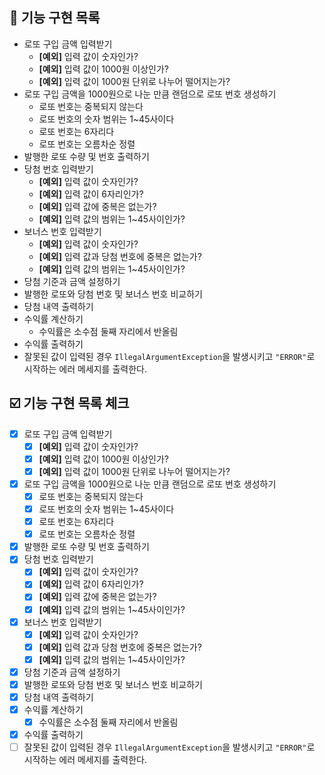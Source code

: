 ## 📝 기능 구현 목록
- 로또 구입 금액 입력받기
  - **[예외]** 입력 값이 숫자인가?
  - **[예외]** 입력 값이 1000원 이상인가?
  - **[예외]** 입력 값이 1000원 단위로 나누어 떨어지는가?
- 로또 구입 금액을 1000원으로 나눈 만큼 랜덤으로 로또 번호 생성하기
  - 로또 번호는 중복되지 않는다
  - 로또 번호의 숫자 범위는 1~45사이다
  - 로또 번호는 6자리다
  - 로또 번호는 오름차순 정렬
- 발행한 로또 수량 및 번호 출력하기
- 당첨 번호 입력받기
  - **[예외]** 입력 값이 숫자인가?
  - **[예외]** 입력 값이 6자리인가?
  - **[예외]** 입력 값에 중복은 없는가?
  - **[예외]** 입력 값의 범위는 1~45사이인가?
- 보너스 번호 입력받기
  - **[예외]** 입력 값이 숫자인가?
  - **[예외]** 입력 값과 당첨 번호에 중복은 없는가?
  - **[예외]** 입력 값의 범위는 1~45사이인가?
- 당첨 기준과 금액 설정하기
- 발행한 로또와 당첨 번호 및 보너스 번호 비교하기
- 당첨 내역 출력하기
- 수익률 계산하기
  - 수익률은 소수점 둘째 자리에서 반올림
- 수익률 출력하기
- 잘못된 값이 입력된 경우 `IllegalArgumentException`을 발생시키고 `"ERROR"`로 시작하는 에러 메세지를 출력한다.

## ☑️ 기능 구현 목록 체크
- [X] 로또 구입 금액 입력받기
  - [X] **[예외]** 입력 값이 숫자인가?
  - [X] **[예외]** 입력 값이 1000원 이상인가?
  - [X] **[예외]** 입력 값이 1000원 단위로 나누어 떨어지는가?
- [X] 로또 구입 금액을 1000원으로 나눈 만큼 랜덤으로 로또 번호 생성하기
  - [X] 로또 번호는 중복되지 않는다
  - [X] 로또 번호의 숫자 범위는 1~45사이다
  - [X] 로또 번호는 6자리다
  - [X] 로또 번호는 오름차순 정렬
- [X] 발행한 로또 수량 및 번호 출력하기
- [X] 당첨 번호 입력받기
  - [X] **[예외]** 입력 값이 숫자인가?
  - [X] **[예외]** 입력 값이 6자리인가?
  - [X] **[예외]** 입력 값에 중복은 없는가?
  - [X] **[예외]** 입력 값의 범위는 1~45사이인가?
- [X] 보너스 번호 입력받기
  - [X] **[예외]** 입력 값이 숫자인가?
  - [X] **[예외]** 입력 값과 당첨 번호에 중복은 없는가?
  - [X] **[예외]** 입력 값의 범위는 1~45사이인가?
- [X] 당첨 기준과 금액 설정하기
- [X] 발행한 로또와 당첨 번호 및 보너스 번호 비교하기
- [X] 당첨 내역 출력하기
- [X] 수익률 계산하기
  - [X] 수익률은 소수점 둘째 자리에서 반올림
- [X] 수익률 출력하기
- [ ] 잘못된 값이 입력된 경우 `IllegalArgumentException`을 발생시키고 `"ERROR"`로 시작하는 에러 메세지를 출력한다.